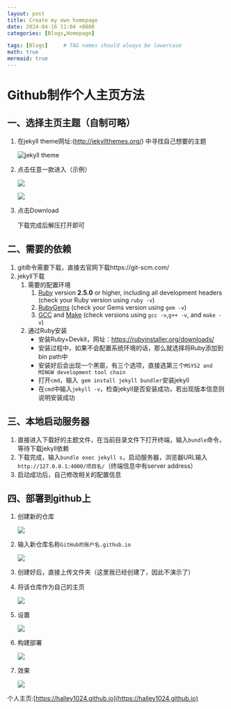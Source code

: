 ```yaml
---
layout: post
title: Create my own homepage
date: 2024-04-16 11:04 +0800
categories: [Blogs,Homepage]

tags: [Blogs]     # TAG names should always be lowercase
math: true
mermaid: true
---
```

# Github制作个人主页方法

## 一、选择主页主题（自制可略）

1. 在jekyll theme网址:(http://jekyllthemes.org/) 中寻找自己想要的主题

   ![jekyll theme](https://img2024.cnblogs.com/blog/3074043/202404/3074043-20240416112545783-135117717.png)

2. 点击任意一款进入（示例）

   ![](https://img2024.cnblogs.com/blog/3074043/202404/3074043-20240416112558939-15268213.png)


   ![](https://img2024.cnblogs.com/blog/3074043/202404/3074043-20240416112607269-1346705693.png)


3. 点击Download

   下载完成后解压打开即可

## 二、需要的依赖

1. git命令需要下载，直接去官网下载https://git-scm.com/
2. jekyll下载
   1. 需要的配置环境
      1. [Ruby](https://www.ruby-lang.org/en/downloads/) version **2.5.0** or higher, including all development headers (check your Ruby version using `ruby -v`)
      2. [RubyGems](https://rubygems.org/pages/download) (check your Gems version using `gem -v`)
      3. [GCC](https://gcc.gnu.org/install/) and [Make](https://www.gnu.org/software/make/) (check versions using `gcc -v`,`g++ -v`, and `make -v`)
   2. 通过Ruby安装
      - 安装Ruby+Devkit，网址：https://rubyinstaller.org/downloads/
      - 安装过程中，如果不会配置系统环境的话，那么就选择将Ruby添加到bin path中
      - 安装好后会出现一个黑窗，有三个选项，直接选第三个``MSYS2 and MINGW development tool chain``
      - 打开`cmd`，输入` gem install jekyll bundler`安装jekyll
      - 在`cmd`中输入`jekyll -v`，检查jekyll是否安装成功，若出现版本信息则说明安装成功

## 三、本地启动服务器

1. 直接进入下载好的主题文件，在当前目录文件下打开终端，输入`bundle`命令，等待下载jekyll依赖
2. 下载完成，输入`bundle exec jekyll s`，启动服务器，浏览器URL输入`http://127.0.0.1:4000/项目名/`（终端信息中有server address）
3. 启动成功后，自己修改相关的配置信息

## 四、部署到github上

1. 创建新的仓库

   ![](https://img2024.cnblogs.com/blog/3074043/202404/3074043-20240416112903203-2000276840.png)


2. 输入新仓库名称`GitHub的账户名.github.io`

   ![](https://img2024.cnblogs.com/blog/3074043/202404/3074043-20240416112919389-1510300754.png)



3. 创建好后，直接上传文件夹（这里我已经创建了，因此不演示了）
4. 将该仓库作为自己的主页

   ![](https://img2024.cnblogs.com/blog/3074043/202404/3074043-20240416112936126-1449552896.png)

5. 设置

   ![](https://img2024.cnblogs.com/blog/3074043/202404/3074043-20240416112949252-1435798026.png)

6. 构建部署

   ![](https://img2024.cnblogs.com/blog/3074043/202404/3074043-20240416113009147-1035715250.png)


7. 效果

   ![](https://img2024.cnblogs.com/blog/3074043/202404/3074043-20240416113017993-389524708.png)

个人主页:[https://halley1024.github.io](https://halley1024.github.io)

